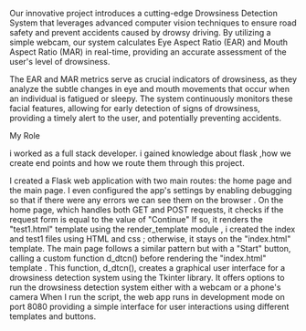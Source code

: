 Our innovative project introduces a cutting-edge Drowsiness Detection System that leverages advanced computer vision techniques to ensure road safety and prevent accidents caused by drowsy driving.
By utilizing a simple webcam, our system calculates Eye Aspect Ratio (EAR) and Mouth Aspect Ratio (MAR) in real-time, providing an accurate assessment of the user's level of drowsiness.

The EAR and MAR metrics serve as crucial indicators of drowsiness, as they analyze the subtle changes in eye and mouth movements that occur when an individual is fatigued or sleepy.
The system continuously monitors these facial features, allowing for early detection of signs of drowsiness, providing a timely alert to the user, and potentially preventing accidents.


My Role

i worked as a full stack developer.
i gained knowledge about flask ,how we create end points and how we route them through this project. 

I created a  Flask web application with two main routes: the home page and the main page. I even  configured the app's settings  by enabling debugging so that if there were any errors we can see them on the browser . 
On the home page, which handles both GET and POST requests, it checks if the request form is equal to the value of "Continue" If so, it renders the "test1.html" template using the render_template module , 
i created the index and test1 files using HTML and css  ; otherwise, it stays on the "index.html" template. 
The main page follows a similar pattern but with a "Start" button, calling a custom function d_dtcn() before rendering the "index.html" template .
This function, d_dtcn(), creates a graphical user interface for a drowsiness detection system using the Tkinter library.
It offers options to run the drowsiness detection system either with a webcam or a phone's camera When I run the script, the web app runs in development mode on port 8080
providing a simple interface for user interactions using different templates and buttons.
